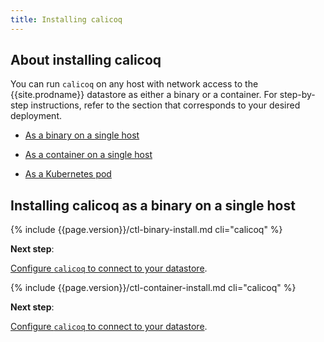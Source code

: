 ```yaml
---
title: Installing calicoq
---
```


## About installing calicoq

You can run `calicoq` on any host with network access to the
{{site.prodname}} datastore as either a binary or a container.
For step-by-step instructions, refer to the section that
corresponds to your desired deployment.

- [As a binary on a single host](#installing-calicoq-as-a-binary-on-a-single-host)

- [As a container on a single host](#installing-calicoq-as-a-container-on-a-single-host)

- [As a Kubernetes pod](#installing-calicoq-as-a-kubernetes-pod)


## Installing calicoq as a binary on a single host

{% include {{page.version}}/ctl-binary-install.md cli="calicoq" %}

**Next step**:

[Configure `calicoq` to connect to your datastore](/{{page.version}}/usage/calicoq/configure/).


{% include {{page.version}}/ctl-container-install.md cli="calicoq" %}

**Next step**:

[Configure `calicoq` to connect to your datastore](/{{page.version}}/usage/calicoq/configure/).


